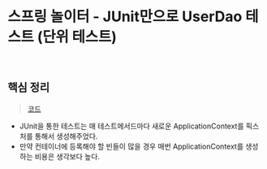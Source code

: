 # 스프링 놀이터 - JUnit만으로 UserDao 테스트 (단위 테스트)

<br>

## 핵심 정리
> [코드](https://github.com/binghe819/spring-learning-sandbox/blob/test-only-junit/src/test/java/com/binghe/dao/UserDaoTest.java)

* JUnit을 통한 테스트는 매 테스트메서드마다 새로운 ApplicationContext를 픽스처를 통해서 생성해주었다.
* 만약 컨테이너에 등록해야 할 빈들이 많을 경우 매번 ApplicationContext를 생성하는 비용은 생각보다 높다.
